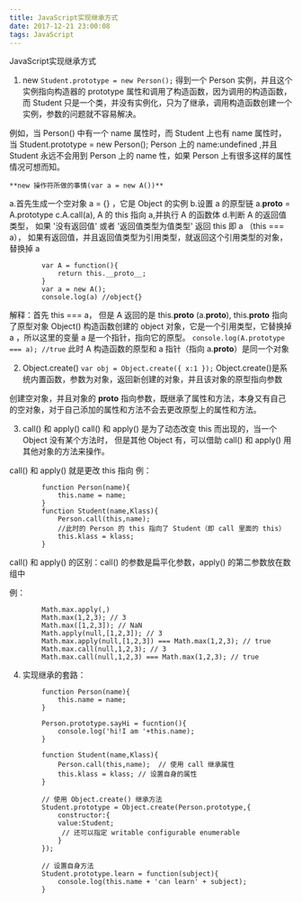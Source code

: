 ```yaml
---
title: JavaScript实现继承方式
date: 2017-12-21 23:00:08
tags: JavaScript
---
```

JavaScript实现继承方式
1. new
        `Student.prototype = new Person();`
得到一个 Person 实例，并且这个实例指向构造器的 prototype 属性和调用了构造函数，因为调用的构造函数，而 Student 只是一个类，并没有实例化，只为了继承，调用构造函数创建一个实例，参数的问题就不容易解决。

例如，当 Person() 中有一个 name 属性时，而 Student 上也有 name 属性时，当 
Student.prototype = new Person(); Person 上的 name:undefined ,并且 Student 永远不会用到 Person 上的 name 性，如果 Person 上有很多这样的属性情况可想而知。

    **new 操作符所做的事情(var a = new A())**
a.首先生成一个空对象 a = {} ，它是 Object 的实例
b.设置 a 的原型链 a.__proto__ = A.prototype 
c.A.call(a), A 的 this 指向 a,并执行 A 的函数体
d.判断 A 的返回值类型，
如果   '没有返回值' 或者 '返回值类型为值类型' 返回 this 即 a （this === a），
如果有返回值，并且返回值类型为引用类型，就返回这个引用类型的对象，替换掉 a 
```
        var A = function(){
            return this.__proto__;
        }
        var a = new A();
        console.log(a) //object{}
```
解释：首先 this === a， 但是 A 返回的是 this.__proto__ (a.__proto__), this.__proto__ 指向了原型对象 Object() 构造函数创建的 object 对象，它是一个引用类型，它替换掉 a ，所以这里的变量 a 是一个指针，指向它的原型。
        `console.log(A.prototype === a); //true`
此时 A 构造函数的原型和 a 指针（指向 a.__proto__）是同一个对象

2. Object.create()
        `var obj = Object.create({ x:1 });`
Object.create()是系统内置函数，参数为对象，返回新创建的对象，并且该对象的原型指向参数

创建空对象，并且对象的 __proto__ 指向参数，既继承了属性和方法，本身又有自己的空对象，对于自己添加的属性和方法不会去更改原型上的属性和方法。

3. call() 和 apply()
call() 和 apply() 是为了动态改变 this 而出现的，当一个 Object 没有某个方法时，
但是其他 Object 有，可以借助 call() 和 apply() 用其他对象的方法来操作。

call() 和 apply() 就是更改 this 指向
例：
```
        function Person(name){
            this.name = name;
        }
        function Student(name,Klass){
            Person.call(this,name); 
            //此时的 Person 的 this 指向了 Student（即 call 里面的 this）
            this.klass = klass;
        }
```

call() 和 apply() 的区别：call() 的参数是扁平化参数，apply() 的第二参数放在数组中

例：
```
        Math.max.apply(,)
        Math.max(1,2,3); // 3
        Math.max([1,2,3]); // NaN
        Math.apply(null,[1,2,3]); // 3
        Math.max.apply(null,[1,2,3]) === Math.max(1,2,3); // true
        Math.max.call(null,1,2,3); // 3
        Math.max.call(null,1,2,3) === Math.max(1,2,3); // true
```

4. 实现继承的套路：
```
        function Person(name){
            this.name = name;
        }

        Person.prototype.sayHi = fucntion(){
            console.log('hi!I am '+this.name);
        }

        function Student(name,Klass){
            Person.call(this,name);  // 使用 call 继承属性
            this.klass = klass; // 设置自身的属性
        }

        // 使用 Object.create() 继承方法
        Student.prototype = Object.create(Person.prototype,{
            constructor:{
            value:Student;
             // 还可以指定 writable configurable enumerable
            }
        });

        // 设置自身方法
        Student.prototype.learn = function(subject){
            console.log(this.name + 'can learn' + subject);
        }
```


